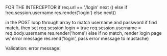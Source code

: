 
FOR THE INTERCEPTOR
if req.url == '/login'
next ()
else if !req.session.username
res.render('login')
else
next()

in the POST
loop through array to match username and password
if find match, then set req.session.login = true
req.session.username = req.body.username
res.render('home')
else
if no match,
render login page w/ error message
res.rend('login', pass error message to mustache)


Validation:
error message:
